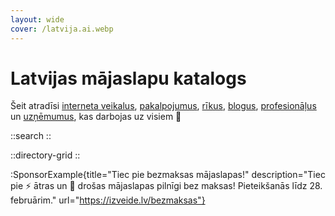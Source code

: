 ```yaml
---
layout: wide
cover: /latvija.ai.webp
---
```


# Latvijas mājaslapu katalogs

Šeit atradīsi <a href="/tags/veikali">interneta veikalus</a>, <a href="/tags/pakalpojumi">pakalpojumus</a>, <a href="/tags/riki">rīkus</a>, <a href="/tags/blogi">blogus</a>, <a href="/tags/profesionali">profesionāļus</a> un <a href="/tags/uznemumi">uzņēmumus</a>, kas darbojas uz visiem 💯

::search
::

::directory-grid
::

:SponsorExample{title="Tiec pie bezmaksas mājaslapas!" description="Tiec pie ⚡ ātras un 🔐 drošas mājaslapas pilnīgi bez maksas! Pieteikšanās līdz 28. februārim." url="https://izveide.lv/bezmaksas"}
